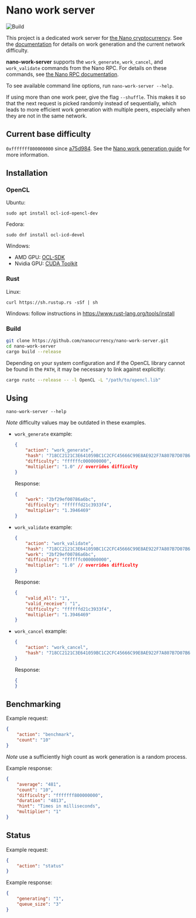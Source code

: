 # Nano work server

![Build](https://github.com/nanocurrency/nano-work-server/workflows/Build/badge.svg)

This project is a dedicated work server for [the Nano cryptocurrency](https://nano.org/). See the [documentation](https://docs.nano.org/integration-guides/work-generation/) for details on work generation and the current network difficulty.

**nano-work-server** supports the `work_generate`, `work_cancel`, and `work_validate` commands from the Nano RPC.
For details on these commands, see [the Nano RPC documentation](https://docs.nano.org/commands/rpc-protocol/).

To see available command line options, run `nano-work-server --help`.

If using more than one work peer, give the flag `--shuffle`. This makes it so that the next request is picked randomly instead of sequentially, which leads to more efficient work generation with multiple peers, especially when they are not in the same network.

## Current base difficulty

`0xfffffff800000000` since [a75d984](https://github.com/nanocurrency/nano-work-server/commit/a75d98429a11fcb0c129a55380996a612299917b). See the [Nano work generation guide](https://docs.nano.org/integration-guides/work-generation/#difficulty-thresholds) for more information.

## Installation

### OpenCL

Ubuntu:

```
sudo apt install ocl-icd-opencl-dev
```

Fedora:

```
sudo dnf install ocl-icd-devel
```

Windows:
- AMD GPU: [OCL-SDK](https://github.com/GPUOpen-LibrariesAndSDKs/OCL-SDK/releases/)
- Nvidia GPU: [CUDA Toolkit](https://developer.nvidia.com/cuda-toolkit)

### Rust

Linux:

```
curl https://sh.rustup.rs -sSf | sh
```

Windows: follow instructions in https://www.rust-lang.org/tools/install

### Build

```bash
git clone https://github.com/nanocurrency/nano-work-server.git
cd nano-work-server
cargo build --release
```

Depending on your system configuration and if the OpenCL library cannot be found in the `PATH`, it may be necessary to link against explicitly:

```bash
cargo rustc --release -- -l OpenCL -L "/path/to/opencl.lib"
```

## Using

`nano-work-server --help`

_Note_ difficulty values may be outdated in these examples.

- `work_generate` example:

    ```json
    {
        "action": "work_generate",
        "hash": "718CC2121C3E641059BC1C2CFC45666C99E8AE922F7A807B7D07B62C995D79E2",
        "difficulty": "ffffffc000000000",
        "multiplier": "1.0" // overrides difficulty
    }
    ```
    Response:

    ```json
    {
        "work": "2bf29ef00786a6bc",
        "difficulty": "ffffffd21c3933f4",
        "multiplier": "1.3946469"        
    }
    ```


- `work_validate` example:

    ```json
    {
        "action": "work_validate",
        "hash": "718CC2121C3E641059BC1C2CFC45666C99E8AE922F7A807B7D07B62C995D79E2",
        "work": "2bf29ef00786a6bc",
        "difficulty": "ffffffc000000000",
        "multiplier": "1.0" // overrides difficulty
    }
    ```
    Response:

    ```json
    {
        "valid_all": "1",
        "valid_receive": "1",
        "difficulty": "ffffffd21c3933f4",
        "multiplier": "1.3946469"
    }
    ```

- `work_cancel` example:
    ```json
    {
        "action": "work_cancel",
        "hash": "718CC2121C3E641059BC1C2CFC45666C99E8AE922F7A807B7D07B62C995D79E2"
    }
    ```
    Response:

    ```json
    {
    }
    ```

## Benchmarking

Example request:

```json
{
    "action": "benchmark",
    "count": "10"
}
```

_Note_ use a sufficiently high count as work generation is a random process.

Example response:

```json
{
    "average": "481",
    "count": "10",
    "difficulty": "fffffff800000000",
    "duration": "4813",
    "hint": "Times in milliseconds",
    "multiplier": "1"
}
```

## Status

Example request:

```json
{
    "action": "status"
}
```

Example response:

```json
{
    "generating": "1",
    "queue_size": "3"
}
```
